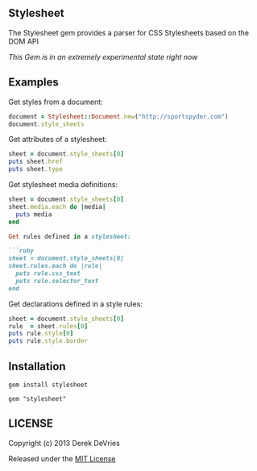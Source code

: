 ## Stylesheet

The Stylesheet gem provides a parser for CSS Stylesheets based on the DOM API

*This Gem is in an extremely experimental state right now*


## Examples

Get styles from a document: 

```ruby
document = Stylesheet::Document.new("http://sportspyder.com")
document.style_sheets
```

Get attributes of a stylesheet: 

```ruby
sheet = document.style_sheets[0]
puts sheet.href
puts sheet.type
```

Get stylesheet media definitions: 

```ruby
sheet = document.style_sheets[0]
sheet.media.each do |media| 
  puts media
end

Get rules defined in a stylesheet: 

```ruby
sheet = document.style_sheets[0]
sheet.rules.each do |rule|
  puts rule.css_text
  puts rule.selector_text
end
```

Get declarations defined in a style rules: 

```ruby
sheet = document.style_sheets[0]
rule  = sheet.rules[0]
puts rule.style[0]
puts rule.style.border
```

## Installation

```
gem install stylesheet
```
```
gem "stylesheet"
```

## LICENSE

Copyright (c) 2013 Derek DeVries

Released under the [MIT License](http://www.opensource.org/licenses/MIT)
